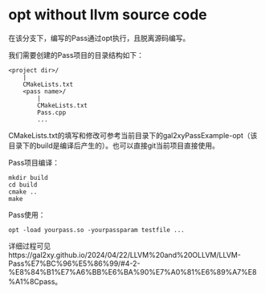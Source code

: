 # opt without llvm source code
在该分支下，编写的Pass通过opt执行，且脱离源码编写。


我们需要创建的Pass项目的目录结构如下：

```
<project dir>/
    |
    CMakeLists.txt
    <pass name>/
        |
        CMakeLists.txt
        Pass.cpp
        ...
```

CMakeLists.txt的填写和修改可参考当前目录下的gal2xyPassExample-opt（该目录下的build是编译后产生的）。也可以直接git当前项目直接使用。

Pass项目编译：

```shell
mkdir build
cd build
cmake ..
make
```

Pass使用：

```shell
opt -load yourpass.so -yourpassparam testfile ...
```

详细过程可见https://gal2xy.github.io/2024/04/22/LLVM%20and%20OLLVM/LLVM-Pass%E7%BC%96%E5%86%99/#4-2-%E8%84%B1%E7%A6%BB%E6%BA%90%E7%A0%81%E6%89%A7%E8%A1%8Cpass。
